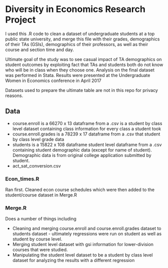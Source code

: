 # Diversity in Economics Research Project

I used this .R code to clean a dataset of undergraduate students at a top public state university, and merge this file with their grades, demographics of their TAs (GSIs), demographics of their professors, as well as their course and section time and day. 

Ultimate goal of the study was to see casual impact of TA demographics on student outcomes by exploiting fact that TAs and students both do not know who will be in class when they choose one. Analysis on the final dataset was performed in Stata. Results were presented at the Undergraduate Women in Economics conference in April 2017

Datasets used to prepare the ultimate table are not in this repo for privacy reasons.

## Data
* course.enroll is a 66270 x 13 dataframe from a  .csv is a student by class level dataset containing class information for every class a student took
* course.enroll.grades is a 78239 x 17 dataframe from a .csv that student by class level grade data
* students is a 15822 x 108 dataframe student level dataframe from a .csv containing student demographic data (except for name of student). Demographic data is from original college application submitted by student.
* act_sat_conversion.csv 

### Econ_times.R

Ran first. Cleaned econ course schedules which were then added to the student/course dataset in Merge.R

### Merge.R

Does a number of things including 
* Cleaning and merging course.enroll and course.enroll.grades dataset to students dataset - ultimately regressions were run on student as well as student by course level.
* Merging student level dataset with gsi information for lower-division courses that were studied.
* Manipulating the student level dataset to be a student by class level dataset for analyzing the results with a different regression